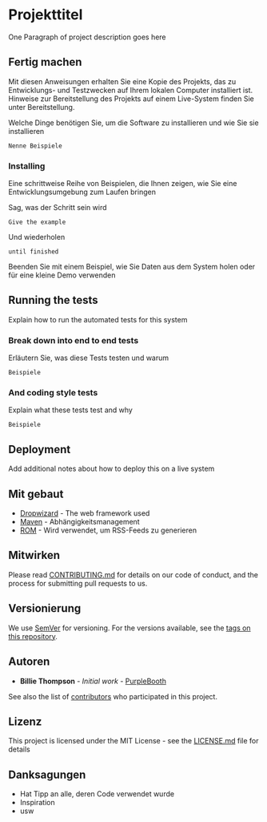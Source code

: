 # Projekttitel

One Paragraph of project description goes here

## Fertig machen

Mit diesen Anweisungen erhalten Sie eine Kopie des Projekts, das zu Entwicklungs- und Testzwecken auf Ihrem lokalen Computer installiert ist. Hinweise zur Bereitstellung des Projekts auf einem Live-System finden Sie unter Bereitstellung.

Welche Dinge benötigen Sie, um die Software zu installieren und wie Sie sie installieren

```
Nenne Beispiele
```

### Installing

Eine schrittweise Reihe von Beispielen, die Ihnen zeigen, wie Sie eine Entwicklungsumgebung zum Laufen bringen

Sag, was der Schritt sein wird

```
Give the example
```

Und wiederholen

```
until finished
```

Beenden Sie mit einem Beispiel, wie Sie Daten aus dem System holen oder für eine kleine Demo verwenden

## Running the tests

Explain how to run the automated tests for this system

### Break down into end to end tests

Erläutern Sie, was diese Tests testen und warum

```
Beispiele
```

### And coding style tests

Explain what these tests test and why

```
Beispiele
```

## Deployment

Add additional notes about how to deploy this on a live system

## Mit gebaut

- [Dropwizard](http://www.dropwizard.io/1.0.2/docs/) - The web framework used
- [Maven](https://maven.apache.org/) - Abhängigkeitsmanagement
- [ROM](https://rometools.github.io/rome/) - Wird verwendet, um RSS-Feeds zu generieren

## Mitwirken

Please read [CONTRIBUTING.md](https://gist.github.com/PurpleBooth/b24679402957c63ec426) for details on our code of conduct, and the process for submitting pull requests to us.

## Versionierung

We use [SemVer](http://semver.org/) for versioning. For the versions available, see the [tags on this repository](https://github.com/your/project/tags).

## Autoren

- **Billie Thompson** - *Initial work* - [PurpleBooth](https://github.com/PurpleBooth)

See also the list of [contributors](https://github.com/your/project/contributors) who participated in this project.

## Lizenz

This project is licensed under the MIT License - see the [LICENSE.md](LICENSE.md) file for details

## Danksagungen

- Hat Tipp an alle, deren Code verwendet wurde
- Inspiration
- usw
